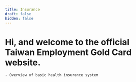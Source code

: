 ```yaml
---
title: Insurance
draft: false
hidden: false
---
```


# Hi, and welcome to the official Taiwan Employment Gold Card website.

    - Overview of basic health insurance system

